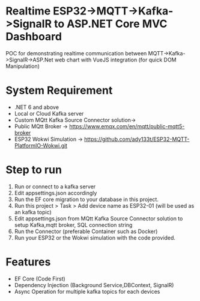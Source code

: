 # Realtime ESP32->MQTT->Kafka->SignalR to ASP.NET Core MVC Dashboard
POC for demonstrating realtime communication between MQTT->Kafka->SignalR->ASP.Net web chart with VueJS integration (for quick DOM Manipulation)

# System Requirement
* .NET 6 and above
* Local or Cloud Kafka server 
* Custom MQtt Kafka Source Connector solution-> 
* Public MQtt Broker -> https://www.emqx.com/en/mqtt/public-mqtt5-broker
* ESP32 Wokwi Simulation -> https://github.com/ady133t/ESP32-MQTT-PlatformIO-Wokwi.git

# Step to run
1) Run or connect to a kafka server 
2) Edit appsettings.json accordingly
3) Run the EF core migration to your database in this project.
4) Run this project > Task > Add device name as ESP32-01 (will be used as an kafka topic)
5) Edit appsettings.json from MQtt Kafka Source Connector solution to  setup Kafka,mqtt broker, SQL connection string
6) Run the Connector (preferable Container such as Docker)
7) Run your ESP32 or the Wokwi simulation with the code provided.

# Features
* EF Core (Code First)
* Dependency Injection (Background Service,DBContext, SignalR)
* Async Operation for multiple kafka topics for each devices
